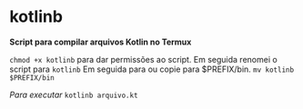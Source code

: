# kotlinb
**Script para compilar arquivos Kotlin no Termux**

`chmod +x kotlinb` para dar permissões ao script.
Em seguida renomei o script para `kotlinb` 
Em seguida para ou copie para $PREFIX/bin.
`mv kotlinb $PREFIX/bin`

*Para executar*
`kotlinb arquivo.kt`

